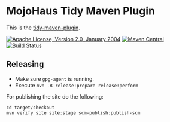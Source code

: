 # MojoHaus Tidy Maven Plugin

This is the [tidy-maven-plugin](http://www.mojohaus.org/tidy-maven-plugin/).
 
[![Apache License, Version 2.0, January 2004](https://img.shields.io/github/license/mojohaus/tidy-maven-plugin.svg?label=License)](http://www.apache.org/licenses/)
[![Maven Central](https://img.shields.io/maven-central/v/org.codehaus.mojo/tidy-maven-plugin.svg?label=Maven%20Central)](https://search.maven.org/artifact/org.codehaus.mojo/tidy-maven-plugin)
[![Build Status](https://github.com/mojohaus/tidy-maven-plugin/actions/workflows/maven.yml/badge.svg)](https://github.com/mojohaus/tidy-maven-plugin/actions/workflows/maven.yml)

## Releasing

* Make sure `gpg-agent` is running.
* Execute `mvn -B release:prepare release:perform`

For publishing the site do the following:

```
cd target/checkout
mvn verify site site:stage scm-publish:publish-scm
```
